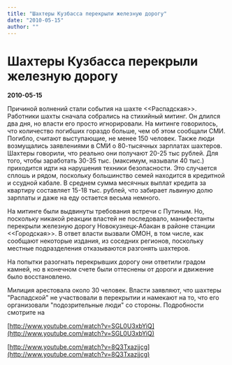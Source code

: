 ```yaml
---
title: "Шахтеры Кузбасса перекрыли железную дорогу"
date: "2010-05-15"
author: ""
---
```


# Шахтеры Кузбасса перекрыли железную дорогу

**2010-05-15** 

Причиной волнений стали события на шахте <<Распадская>>. Работники шахты сначала собрались на стихийный митинг. Он длился два дня, но власти его просто игнорировали. На митинге говорилось, что количество погибших гораздо больше, чем об этом сообщали СМИ. Погибло, считают выступающие, не менее 150 человек. Также люди возмущались заявлениями в СМИ о 80-тысячных зарплатах шахтеров. Шахтеры говорили, что реально они получают 20-25 тыс рублей. Для того, чтобы заработать 30-35 тыс. (максимум, называли 40 тыс.) приходится идти на нарушения техники безопасности. Это случается сплошь и рядом, поскольку большинство семей находится в кредитной и ссудной кабале. В среднем сумма месячных выплат кредита за квартиру составляет 15-18 тыс. рублей, что забирает львиную долю зарплаты и даже на еду остается весьма немного.

На митинге были выдвинуты требования встречи с Путиным. Но, поскольку никакой реакции властей не последовало, манифестанты перекрыли железную дорогу Новокузнецк-Абакан в районе станции <<Городская>>. В ответ власти вызвали ОМОН, в том числе, как сообщают некоторые издания, из соседних регионов, поскольку местные подразделения отказываются разгонять шахтеров.

На попытки разогнать перекрывших дорогу они ответили градом камней, но в конечном счете были оттеснены от дороги и движение было восстановлено.

Милиция арестовала около 30 человек. Власти заявляют, что шахтеры "Распадской" не участвовали в перекрытии и намекают на то, что его организовали "подозрительные люди" со стороны. Подробности смотрите на

[http://www.youtube.com/watch?v=SGL0U3xbYiQ](http://www.youtube.com/watch?v=SGL0U3xbYiQ)

[http://www.youtube.com/watch?v=8Q3Txazjjcg](http://www.youtube.com/watch?v=8Q3Txazjjcg)